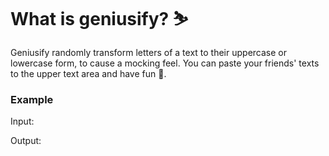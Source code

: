 <h1>What is geniusify? ⛷</h1>
Geniusify randomly transform letters of a text to their uppercase or lowercase form, to cause a mocking feel. You can paste your friends' texts to the upper text area and have fun 🦁.

<h3>Example</h3>
Input:

Output:
